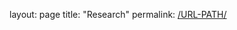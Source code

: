 layout: page
title: "Research"
permalink: [/URL-PATH/](https://marieke-woensdregt.github.io/research)
